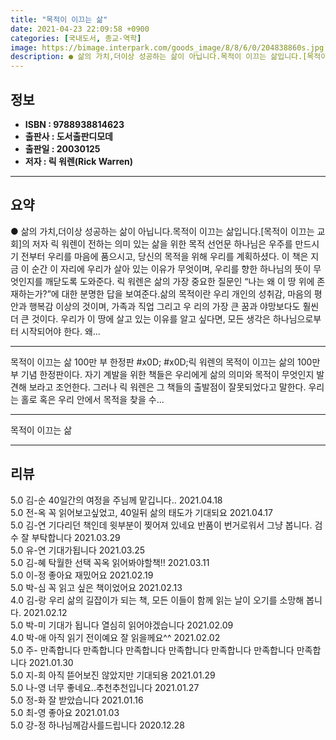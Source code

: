 ```yaml
---
title: "목적이 이끄는 삶"
date: 2021-04-23 22:09:58 +0900
categories: [국내도서, 종교-역학]
image: https://bimage.interpark.com/goods_image/8/8/6/0/204838860s.jpg
description: ● 삶의 가치,더이상 성공하는 삶이 아닙니다.목적이 이끄는 삶입니다.[목적이 이끄는 교회]의 저자 릭 워렌이 전하는 의미 있는 삶을 위한 목적 선언문 하나님은 우주를 만드시기 전부터 우리를 마음에 품으시고, 당신의 목적을 위해 우리를 계획하셨다. 이 책은 지금 이 순간 이 자리에 우리
---
```


## **정보**

- **ISBN : 9788938814623**
- **출판사 : 도서출판디모데**
- **출판일 : 20030125**
- **저자 : 릭 워렌(Rick Warren)**

------



## **요약**

●  삶의 가치,더이상 성공하는 삶이 아닙니다.목적이 이끄는 삶입니다.[목적이 이끄는 교회]의 저자 릭 워렌이 전하는 의미 있는 삶을 위한 목적 선언문 하나님은 우주를 만드시기 전부터 우리를 마음에 품으시고, 당신의 목적을 위해 우리를 계획하셨다. 이 책은 지금 이 순간 이 자리에 우리가 살아 있는 이유가 무엇이며, 우리를 향한 하나님의 뜻이 무엇인지를 깨닫도록 도와준다. 릭 워렌은 삶의 가장 중요한 질문인 “나는 왜 이 땅 위에 존재하는가?”에 대한 분명한 답을 보여준다.삶의 목적이란 우리 개인의 성취감, 마음의 평안과 행복감 이상의 것이며, 가족과 직업 그리고 우 리의 가장 큰 꿈과 야망보다도 훨씬 더 큰 것이다. 우리가 이 땅에 살고 있는 이유를 알고 싶다면, 모든 생각은 하나님으로부터 시작되어야 한다. 왜...

------

목적이 이끄는 삶 100만 부 한정판 #x0D; #x0D;릭 워렌의 목적이 이끄는 삶의 100만 부 기념 한정판이다. 자기 계발을 위한 책들은 우리에게 삶의 의미와 목적이 무엇인지 발견해 보라고 조언한다. 그러나 릭 워렌은 그 책들의 출발점이 잘못되었다고 말한다. 우리는 홀로 혹은 우리 안에서 목적을 찾을 수... 

------


목적이 이끄는 삶 

------


## **리뷰** 

5.0 김-순 40일간의 여정을 주님께 맡깁니다.. 2021.04.18 <br/>5.0 전-옥 꼭 읽어보고싶었고, 40일뒤 삶의 태도가 기대되요 2021.04.17 <br/>5.0 김-연 기다리던 책인데 윗부분이 찢어져 있네요 반품이 번거로워서 그냥 봅니다. 검수 잘 부탁합니다 2021.03.29 <br/>5.0 유-연 기대가됩니다 2021.03.25 <br/>5.0 김-혜 탁월한 선택 꼭옥 읽어봐야할책!! 2021.03.11 <br/>5.0 이-정 좋아요 재밌어요 2021.02.19 <br/>5.0 박-심 꼭 읽고 싶은 책이었어요 2021.02.13 <br/>4.0 김-랑 우리 삶의 길잡이가 되는 책, 모든 이들이 함께 읽는 날이 오기를 소망해 봅니다. 2021.02.12 <br/>5.0 박-미 기대가 됩니다
열심히 읽어야겠습니다 2021.02.09 <br/>4.0 박-애 아직 읽기 전이예요 잘 읽을께요^^ 2021.02.02 <br/>5.0 주- 만족합니다 만족합니다 만족합니다 만족합니다 만족합니다 만족합니다 만족합니다  2021.01.30 <br/>5.0 지-희 아직 뜯어보진 않았지만 기대되용 2021.01.29 <br/>5.0 나-영 너무 좋네요..추천추천입니다 2021.01.27 <br/>5.0 정-화 잘 받았습니다  2021.01.16 <br/>5.0 최-영 좋아요 2021.01.03 <br/>5.0 강-정 하나님께감사를드립니다 2020.12.28 <br/>